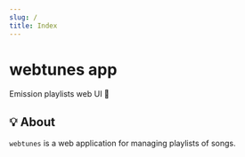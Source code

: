 ```yaml
---
slug: /
title: Index
---
```


# webtunes app

Emission playlists web UI 💽

## 💡 About

`webtunes` is a web application for managing playlists of songs.
